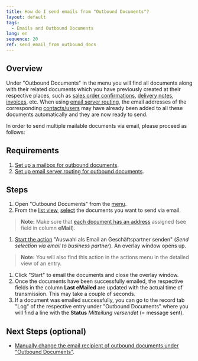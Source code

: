 ```yaml
---
title: How do I send emails from "Outbound Documents"?
layout: default
tags:
  - Emails and Outbound Documents
lang: en
sequence: 20
ref: send_email_from_outbound_docs
---
```


## Overview
Under "Outbound Documents" in the menu you will find all documents along with their related documents which you have previously created at their respective places, such as [sales order confirmations](SalesOrder_recording), [delivery notes](Ship_SalesOrder), [invoices](Invoice_SalesOrder), etc. When using [email server routing](Setup_email_server_routing), the email addresses of the corresponding [contacts/users](Add_user_to_BPartner) may have already been added to all these documents automatically and they are now ready to send.

In order to send multiple mailable documents via email, please proceed as follows:

## Requirements
1. [Set up a mailbox for outbound documents](Outbound_documents_setup_email_server).
1. [Set up email server routing for outbound documents](Setup_email_server_routing).

## Steps
1. Open "Outbound Documents" from the [menu](Menu).
1. From the [list view](ViewModes), [select](RecordSelection) the documents you want to send via email.
 >**Note:** Make sure that [each document has an address](Outbound_docs_change_recipient_email) assigned (see field in column **eMail**).

1. [Start the action](StartAction) "Auswahl als Email an Geschäftspartner senden" (*Send selection via email to business partner*). An overlay window opens up.
 >**Note:** You will also find this action in the actions menu in the detailed view of an entry.

1. Click "Start" to email the documents and close the overlay window.
1. Once the documents have been successfully emailed, the respective fields in the column **Last eMailed** are updated with the actual time of transmission. This may take a couple of seconds.
1. If a document was emailed successfully, you can go to the record tab "Log" of the respective entry under "Outbound Documents" where you will find a line with the **Status** *Mitteilung versendet* (= message sent).

## Next Steps (optional)
- [Manually change the email recipient of outbound documents under "Outbound Documents"](Outbound_docs_change_recipient_email).
